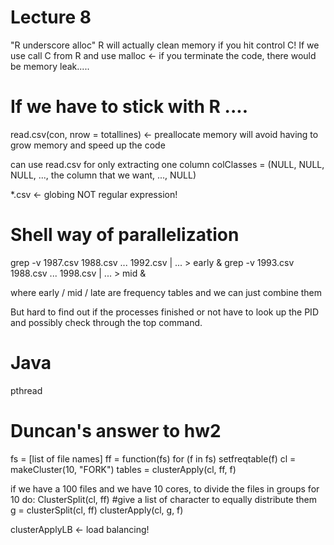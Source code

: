 Lecture 8 
=========
"R underscore alloc" R will actually clean memory if you hit control C! 
If we use call C from R and use malloc <- if you terminate the code,
there would be memory leak.....

If we have to stick with R ....
==========================
read.csv(con, nrow = totallines) <- preallocate memory will avoid having to
grow memory and speed up the code 

can use read.csv for only extracting one column
colClasses = (NULL, NULL, NULL, ..., the column that we want, ..., NULL)

*.csv <- globing NOT regular expression!

Shell way of parallelization  
=====
grep -v 1987.csv 1988.csv ... 1992.csv | ... > early & 
grep -v 1993.csv 1988.csv ... 1998.csv | ... > mid & 

where early / mid / late are frequency tables and we can just combine them

But hard to find out if the processes finished or not have to look up the
PID and possibly check through the top command. 

Java
====
pthread

Duncan's answer to hw2 
=====================
fs = [list of file names]
ff = function(fs) for (f in fs) setfreqtable(f)
cl = makeCluster(10, "FORK")
tables = clusterApply(cl, ff, f)

if we have a 100 files and we have 10 cores,
to divide the files in groups for 10 do:
ClusterSplit(cl, ff) #give a list of character to equally distribute them  
g = clusterSplit(cl, ff)
clusterApply(cl, g, f)

clusterApplyLB <- load balancing!
